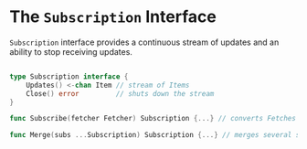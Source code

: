 
# The `Subscription` Interface

`Subscription` interface provides a continuous stream of updates and an 
ability to stop receiving updates.

```go

type Subscription interface {
    Updates() <-chan Item // stream of Items
    Close() error         // shuts down the stream
}

func Subscribe(fetcher Fetcher) Subscription {...} // converts Fetches to a stream

func Merge(subs ...Subscription) Subscription {...} // merges several streams


```
